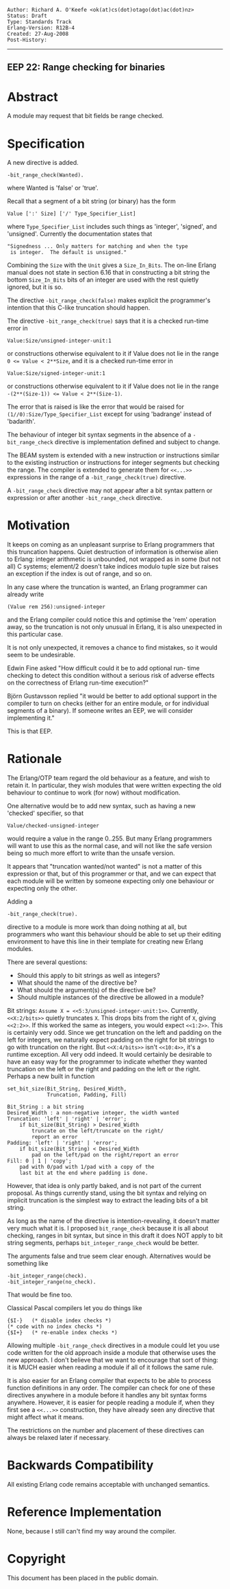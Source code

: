     Author: Richard A. O'Keefe <ok(at)cs(dot)otago(dot)ac(dot)nz>
    Status: Draft
    Type: Standards Track
    Erlang-Version: R12B-4
    Created: 27-Aug-2008
    Post-History:
****
EEP 22: Range checking for binaries
----



Abstract
========

A module may request that bit fields be range checked.



Specification
=============

A new directive is added.

    -bit_range_check(Wanted).

where Wanted is 'false' or 'true'.

Recall that a segment of a bit string (or binary) has the form

    Value [':' Size] ['/' Type_Specifier_List]

where `Type_Specifier_List` includes such things as 'integer',
'signed', and 'unsigned'.  Currently the documentation states
that

    "Signedness ... Only matters for matching and when the type
     is integer.  The default is unsigned."

Combining the `Size` with the `Unit` gives a `Size_In_Bits`.
The on-line Erlang manual does not state in section 6.16 that
in constructing a bit string the bottom `Size_In_Bits` bits of
an integer are used with the rest quietly ignored, but it is so.

The directive `-bit_range_check(false)` makes explicit the
programmer's intention that this C-like truncation should happen.

The directive `-bit_range_check(true)` says that it is a checked
run-time error in

    Value:Size/unsigned-integer-unit:1

or constructions otherwise equivalent to it if Value does not
lie in the range `0 <= Value < 2**Size`, and it is a checked
run-time error in

    Value:Size/signed-integer-unit:1

or constructions otherwise equivalent to it if Value does not
lie in the range `-(2**(Size-1)) <= Value < 2**(Size-1)`.

The error that is raised is like the error that would be raised
for `(1//0):Size/Type_Specifier_List` except for using 'badrange'
instead of 'badarith'.

The behaviour of integer bit syntax segments in the absence of
a `-bit_range_check` directive is implementation defined and
subject to change.

The BEAM system is extended with a new instruction or instructions
similar to the existing instruction or instructions for integer
segments but checking the range.  The compiler is extended to
generate them for `<<...>>` expressions in the range of a
`-bit_range_check(true)` directive.

A `-bit_range_check` directive may not appear after a bit syntax
pattern or expression or after another `-bit_range_check` directive.



Motivation
==========

It keeps on coming as an unpleasant surprise to Erlang programmers
that this truncation happens.  Quiet destruction of information is
otherwise alien to Erlang:  integer arithmetic is unbounded, not
wrapped as in some (but not all) C systems; element/2 doesn't take
indices modulo tuple size but raises an exception if the index is
out of range, and so on.

In any case where the truncation is wanted, an Erlang programmer
can already write

    (Value rem 256):unsigned-integer

and the Erlang compiler could notice this and optimise the 'rem'
operation away, so the truncation is not only unusual in Erlang,
it is also unexpected in this particular case.

It is not only unexpected, it removes a chance to find mistakes,
so it would seem to be undesirable.

Edwin Fine asked "How difficult could it be to add optional run-
time checking to detect this condition without a serious risk of
adverse effects on the correctness of Erlang run-time execution?"

Björn Gustavsson replied "it would be better to add optional
support in the compiler to turn on checks (either for an entire
module, or for individual segments of a binary).  If someone
writes an EEP, we will consider implementing it."

This is that EEP.



Rationale
=========

The Erlang/OTP team regard the old behaviour as a feature,
and wish to retain it.  In particular, they wish modules that
were written expecting the old behaviour to continue to work
(for now) without modification.

One alternative would be to add new syntax, such as having a
new 'checked' specifier, so that

    Value/checked-unsigned-integer

would require a value in the range 0..255.
But many Erlang programmers will want to use this as the normal
case, and will not like the safe version being so much more effort
to write than the unsafe version.

It appears that "truncation wanted/not wanted" is not a matter
of this expression or that, but of this programmer or that,
and we can expect that each module will be written by someone
expecting only one behaviour or expecting only the other.

Adding a

    -bit_range_check(true).

directive to a module is more work than doing nothing at all,
but programmers who want this behaviour should be able to set up
their editing environment to have this line in their template for
creating new Erlang modules.

There are several questions:

-   Should this apply to bit strings as well as integers?
-   What should the name of the directive be?
-   What should the argument(s) of the directive be?
-   Should multiple instances of the directive be allowed in
    a module?

Bit strings:  `Assume X = <<5:3/unsigned-integer-unit:1>>`.
Currently, `<<X:2/bits>>` quietly truncates `X`.  This drops bits
from the right of `X`, giving `<<2:2>>`.  If this worked the same
as integers, you would expect `<<1:2>>`.  This is certainly
very odd.  Since we get truncation on the left and padding on
the left for integers, we naturally expect padding on the
right for bit strings to go with truncation on the right.
But `<<X:4/bits>>` isn't `<<10:4>>`, it's a runtime exception.
All very odd indeed.  It would certainly be desirable to have
an easy way for the programmer to indicate whether they wanted
truncation on the left or the right and padding on the left or
the right.  Perhaps a new built in function

    set_bit_size(Bit_String, Desired_Width,
                 Truncation, Padding, Fill)

    Bit_String : a bit string
    Desired_Width : a non-negative integer, the width wanted
    Truncation: 'left' | 'right' | 'error';
        if bit_size(Bit_String) > Desired_Width
            truncate on the left/truncate on the right/
            report an error
    Padding: 'left' | 'right' | 'error';
        if bit_size(Bit_String) < Desired_Width
            pad on the left/pad on the right/report an error
    Fill: 0 | 1 | 'copy';
        pad with 0/pad with 1/pad with a copy of the
        last bit at the end where padding is done.

However, that idea is only partly baked, and is not part of the
current proposal.  As things currently stand, using the bit
syntax and relying on implicit truncation is the simplest way
to extract the leading bits of a bit string.

As long as the name of the directive is intention-revealing,
it doesn't matter very much what it is.
I proposed `bit_range_check` because it is all about checking,
ranges in bit syntax, but since in this draft it does NOT apply
to bit string segments, perhaps `bit_integer_range_check` would
be better.

The arguments false and true seem clear enough.
Alternatives would be something like

    -bit_integer_range(check).
    -bit_integer_range(no_check).

That would be fine too.

Classical Pascal compilers let you do things like

    {$I-}   (* disable index checks *)
    (* code with no index checks *)
    {$I+}   (* re-enable index checks *)

Allowing multiple `-bit_range_check` directives in a module could
let you use code written for the old approach inside a module
that otherwise uses the new approach.  I don't believe that we
want to encourage that sort of thing:  it is MUCH easier when
reading a module if all of it follows the same rule.

It is also easier for an Erlang compiler that expects to be able
to process function definitions in any order.  The compiler can
check for one of these directives anywhere in a module before it
handles any bit syntax forms anywhere.  However, it is easier for
people reading a module if, when they first see a `<<...>>`
construction, they have already seen any directive that might
affect what it means.

The restrictions on the number and placement of these directives
can always be relaxed later if necessary.



Backwards Compatibility
=======================

All existing Erlang code remains acceptable with unchanged semantics.



Reference Implementation
========================

None, because I still can't find my way around the compiler.



Copyright
=========

This document has been placed in the public domain.



[EmacsVar]: <> "Local Variables:"
[EmacsVar]: <> "mode: indented-text"
[EmacsVar]: <> "indent-tabs-mode: nil"
[EmacsVar]: <> "sentence-end-double-space: t"
[EmacsVar]: <> "fill-column: 70"
[EmacsVar]: <> "coding: utf-8"
[EmacsVar]: <> "End:"
